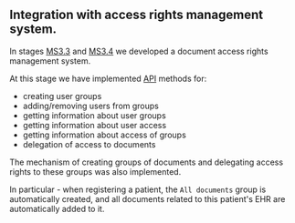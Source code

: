 ## Integration with access rights management system.

In stages [MS3.3](https://github.com/bsn-si/IPEHR-gateway/blob/develop/progress/Milestone_3/3_Docs_access_mgmt.md) and [MS3.4](https://github.com/bsn-si/IPEHR-gateway/blob/develop/progress/Milestone_3/4_Access_store.md) we developed a document access rights management system.  

At this stage we have implemented [API](https://gateway.ipehr.org/swagger/index.html#/) methods for:

- creating user groups
- adding/removing users from groups
- getting information about user groups
- getting information about user access
- getting information about access of groups
- delegation of access to documents

The mechanism of creating groups of documents and delegating access rights to these groups was also implemented.

In particular - when registering a patient, the `All documents` group is automatically created, and all documents related to this patient's EHR are automatically added to it.

